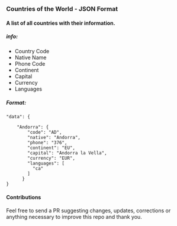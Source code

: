### Countries of the World - JSON Format

#### A list of all countries with their information.

##### info:

- Country Code
- Native Name
- Phone Code
- Continent
- Capital
- Currency
- Languages

##### Format:

```
"data": {

    "Andorra": {
        "code": "AD",
        "native": "Andorra",
        "phone": "376",
        "continent": "EU",
        "capital": "Andorra la Vella",
        "currency": "EUR",
        "languages": [
          "ca"
        ]
      }
}
```

#### Contributions

Feel free to send a PR suggesting changes, updates, corrections or anything necessary to improve this repo and thank you.

